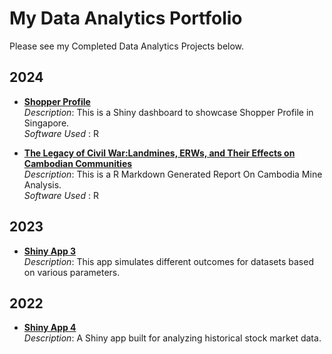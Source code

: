 # My Data Analytics Portfolio

Please see my Completed Data Analytics Projects below.

## 2024

- **[Shopper Profile](https://seikyo.shinyapps.io/ShopperProfile/)**  
  *Description*: This is a Shiny dashboard to showcase Shopper Profile in Singapore.\
  *Software Used* : R

- **[The Legacy of Civil War:Landmines, ERWs, and Their Effects on Cambodian Communities](https://your-shiny-app2-url.com)**  
  *Description*: This is a R Markdown Generated Report On Cambodia Mine Analysis.\
  *Software Used* : R
  
## 2023

- **[Shiny App 3](https://your-shiny-app3-url.com)**  
  *Description*: This app simulates different outcomes for datasets based on various parameters.

## 2022

- **[Shiny App 4](https://your-shiny-app4-url.com)**  
  *Description*: A Shiny app built for analyzing historical stock market data.

